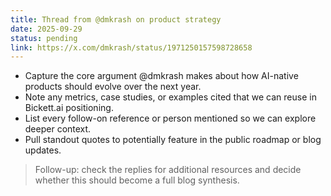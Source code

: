 ```yaml
---
title: Thread from @dmkrash on product strategy
date: 2025-09-29
status: pending
link: https://x.com/dmkrash/status/1971250157598728658
---
```


- Capture the core argument @dmkrash makes about how AI-native products should evolve over the next year.
- Note any metrics, case studies, or examples cited that we can reuse in Bickett.ai positioning.
- List every follow-on reference or person mentioned so we can explore deeper context.
- Pull standout quotes to potentially feature in the public roadmap or blog updates.

> Follow-up: check the replies for additional resources and decide whether this should become a full blog synthesis.

